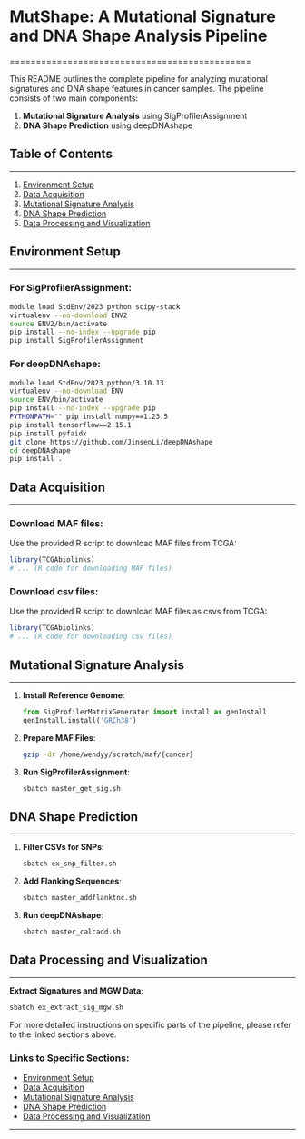 # MutShape: A Mutational Signature and DNA Shape Analysis Pipeline
==============================================

This README outlines the complete pipeline for analyzing mutational signatures and DNA shape features in cancer samples. The pipeline consists of two main components:

1. **Mutational Signature Analysis** using SigProfilerAssignment
2. **DNA Shape Prediction** using deepDNAshape

## Table of Contents
-----------------

1. [Environment Setup](#environment-setup)
2. [Data Acquisition](#data-acquisition)
3. [Mutational Signature Analysis](#mutational-signature-analysis)
4. [DNA Shape Prediction](#dna-shape-prediction)
5. [Data Processing and Visualization](#data-processing-and-visualization)

## Environment Setup
-------------------

### For SigProfilerAssignment:

```bash
module load StdEnv/2023 python scipy-stack
virtualenv --no-download ENV2
source ENV2/bin/activate
pip install --no-index --upgrade pip
pip install SigProfilerAssignment
```

### For deepDNAshape:

```bash
module load StdEnv/2023 python/3.10.13
virtualenv --no-download ENV
source ENV/bin/activate
pip install --no-index --upgrade pip
PYTHONPATH="" pip install numpy==1.23.5
pip install tensorflow==2.15.1
pip install pyfaidx
git clone https://github.com/JinsenLi/deepDNAshape
cd deepDNAshape
pip install .
```

## Data Acquisition
------------------

### Download MAF files:

Use the provided R script to download MAF files from TCGA:

```r
library(TCGAbiolinks)
# ... (R code for downloading MAF files)
```

### Download csv files:

Use the provided R script to download MAF files as csvs from TCGA:

```r
library(TCGAbiolinks)
# ... (R code for downloading csv files)
```


## Mutational Signature Analysis
------------------------------

1. **Install Reference Genome**:
   ```python
   from SigProfilerMatrixGenerator import install as genInstall
   genInstall.install('GRCh38')
   ```

2. **Prepare MAF Files**:
   ```bash
   gzip -dr /home/wendyy/scratch/maf/{cancer}
   ```

3. **Run SigProfilerAssignment**:
   ```bash
   sbatch master_get_sig.sh
   ```

## DNA Shape Prediction
----------------------

1. **Filter CSVs for SNPs**:
   ```bash
   sbatch ex_snp_filter.sh
   ```

2. **Add Flanking Sequences**:
   ```bash
   sbatch master_addflanktnc.sh
   ```

3. **Run deepDNAshape**:
   ```bash
   sbatch master_calcadd.sh
   ```

## Data Processing and Visualization
-----------------------------------

**Extract Signatures and MGW Data**:
```bash
sbatch ex_extract_sig_mgw.sh
```


For more detailed instructions on specific parts of the pipeline, please refer to the linked sections above.

### Links to Specific Sections:

- [Environment Setup](#environment-setup)
- [Data Acquisition](#data-acquisition)
- [Mutational Signature Analysis](#mutational-signature-analysis)
- [DNA Shape Prediction](#dna-shape-prediction)
- [Data Processing and Visualization](#data-processing-and-visualization)

---
